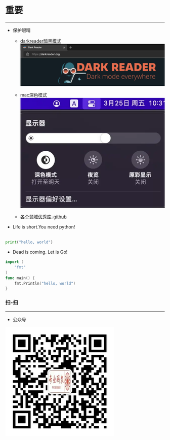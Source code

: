 # 重要

***

* 保护眼晴

  * [darkreader暗黑模式](https://github.com/darkreader/darkreader)
![darkreader](webp/content/darkreader.webp)
  * mac深色模式
![深色模式](webp/content/mac_display_deep.webp)

  * [各个领域优秀库-github](https://github.com/sindresorhus/awesome)

* Life is short.You need python!

```python

print("hello, world")

```

* Dead is coming. Let is Go!

```go
import (
    "fmt"
)
func main() {
    fmt.Println("hello, world")
}
```

### 扫-扫

***

* 公众号

![公众号](webp/content/official_qr.webp  "公众号")
